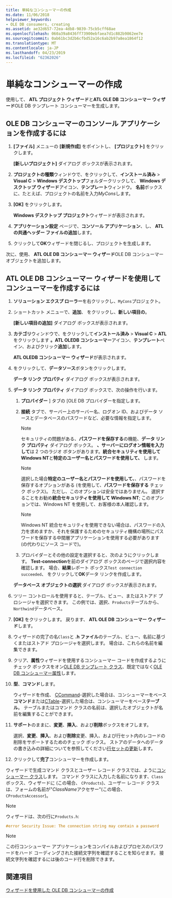 ```yaml
---
title: 単純なコンシューマーの作成
ms.date: 11/06/2018
helpviewer_keywords:
- OLE DB consumers, creating
ms.assetid: ae32d657-72ea-4db8-9839-75cb5cff68ae
ms.openlocfilehash: 060a39a8436ff73900ebfaea7d1c882b9862ee7e
ms.sourcegitcommit: 0ab61bc3d2b6cfbd52a16c6ab2b97a8ea1864f12
ms.translationtype: MT
ms.contentlocale: ja-JP
ms.lasthandoff: 04/23/2019
ms.locfileid: "62362026"
---
```

# <a name="creating-a-simple-consumer"></a>単純なコンシューマーの作成

使用して、 **ATL プロジェクト ウィザード**と**ATL OLE DB コンシューマー ウィザード**OLE DB テンプレート コンシューマーを生成します。

## <a name="to-create-a-console-application-for-an-ole-db-consumer"></a>OLE DB コンシューマーのコンソール アプリケーションを作成するには

1. **[ファイル]** メニューの **[新規作成]** をポイントし、 **[プロジェクト]** をクリックします。

   **[新しいプロジェクト]** ダイアログ ボックスが表示されます。

1. **プロジェクトの種類**ウィンドウで、をクリックして、**インストール済み** > **Visual C** > **Windows デスクトップ**フォルダークリックして、 **Windows デスクトップ ウィザード**アイコン、**テンプレート**ウィンドウ。 **名前**ボックスに、たとえば、プロジェクトの名前を入力*MyCons*します。

1. **[OK]** をクリックします。

   **Windows デスクトップ プロジェクト**ウィザードが表示されます。

1. **アプリケーション設定** ページで、**コンソール アプリケーション**、し、 **ATL の共通ヘッダー ファイルの追加**します。

1. クリックして**OK**ウィザードを閉じるし、プロジェクトを生成します。

次に、使用、 **ATL OLE DB コンシューマー ウィザード**OLE DB コンシューマー オブジェクトを追加します。

## <a name="to-create-a-consumer-with-the-atl-ole-db-consumer-wizard"></a>ATL OLE DB コンシューマー ウィザードを使用してコンシューマーを作成するには

1. **ソリューション エクスプ ローラー**を右クリックし、`MyCons`プロジェクト。

1. ショートカット メニューで、**追加**、 をクリックし、**新しい項目の**。

   **[新しい項目の追加]** ダイアログ ボックスが表示されます。

1. **カテゴリ**ウィンドウで、をクリックして**インストール済み** > **Visual C** > **ATL**をクリックします **。ATL OLEDB コンシューマー**アイコン、**テンプレート**ペイン、およびクリック**追加**します。

   **ATL OLEDB コンシューマー ウィザード**が表示されます。

1. をクリックして、**データソース**ボタンをクリックします。

   **データ リンク プロパティ** ダイアログ ボックスが表示されます。

1. **データ リンク プロパティ** ダイアログ ボックスで、次の操作を行います。

   1. **プロバイダー** ] タブの [OLE DB プロバイダーを指定します。

   1. **接続** タブで、サーバー上のサーバー名、ログオン ID、およびデータ ソースとデータベースのパスワードなど、必要な情報を指定します。

      > [!NOTE]
      > セキュリティの問題がある、**パスワードを保存する**の機能、**データ リンク プロパティ** ダイアログ ボックス。 **、サーバーにログオン情報を入力して**は 2 つのラジオ ボタンがあります。**統合セキュリティを使用して Windows NT**と**特定のユーザー名とパスワードを使用して、** します。

      > [!NOTE]
      > 選択した場合**特定のユーザー名とパスワードを使用して、**、パスワードを保存するオプションがある (を使用して、**パスワードを保存する** チェック ボックス)。 ただし、このオプションは安全ではありません。 選択することをお勧め**統合セキュリティを使用して Windows NT**; このオプションでは、Windows NT を使用して、お客様の本人確認します。

      > [!NOTE]
      > Windows NT 統合セキュリティを使用できない場合は、パスワードの入力を求めますか、それを保護するためのセキュリティ機構の場所にパスワードを保存する中間層アプリケーションを使用する必要があります (の代わりにソース コードで)。

   1. プロバイダーとその他の設定を選択すると、次のようにクリックします。 **Test-connection**を前のダイアログ ボックスのページで選択内容を確認します。 場合、**結果**レポート ボックス`Test connection succeeded`、 をクリックして**OK**データ リンクを作成します。

   **データベース オブジェクトの選択** ダイアログ ボックスが表示されます。

1. ツリー コントロールを使用すると、テーブル、ビュー、またはストアド プロシージャを選択できます。 この例では、選択、`Products`テーブルから、`Northwind`データベース。

1. **[OK]** をクリックします。 戻ります、 **ATL OLE DB コンシューマー ウィザード**します。

1. ウィザードの完了の名`Class`と **.h ファイル**のテーブル、ビュー、名前に基づくまたはストアド プロシージャを選択します。 場合は、これらの名前を編集できます。

1. クリア、**属性**ウィザードを使用するコンシューマー コードを作成するようにチェック ボックスをオン[OLE DB テンプレート クラス](../../data/oledb/ole-db-consumer-templates-reference.md)、既定ではなく[OLE DB コンシューマー属性](../../windows/ole-db-consumer-attributes.md)します。

1. **型**、**コマンド**します。

   ウィザードを作成、 [CCommand](../../data/oledb/ccommand-class.md)-選択した場合は、コンシューマーをベース**コマンド**または[CTable](../../data/oledb/ctable-class.md)-選択した場合は、コンシューマーをベース**テーブル**。 テーブルまたはコマンド クラスの名前は、選択したオブジェクトが名前を編集することができます。

1. **サポート**のままに、**変更**、**挿入**、および**削除**ボックスをオフします。

   選択、**変更**、**挿入**、および**削除**変更、挿入、および行セット内のレコードの削除をサポートするためのチェック ボックス。 ストアのデータへのデータの書き込みの詳細についてを参照してください[行セットの更新](../../data/oledb/updating-rowsets.md)します。

1. クリックして**完了**コンシューマーを作成します。

ウィザードで生成コマンド クラスとユーザー レコード クラスでは、ように[コンシューマー クラス](../../data/oledb/consumer-wizard-generated-classes.md)します。 コマンド クラスに入力した名前になります、`Class`ボックス、ウィザードに (この場合、 `CProducts`)、ユーザー レコード クラスは、フォームの名前が"*ClassName*アクセサー"(この場合、 `CProductsAccessor`)。

> [!NOTE]
> ウィザードは、次の行に`Products.h`:

```cpp
#error Security Issue: The connection string may contain a password
```

> [!NOTE]
> この行コンシューマー アプリケーションをコンパイルおよびプロセスのパスワードをハード コーディングされた接続文字列を確認することを知らせます。 接続文字列を確認するには後のコード行を削除できます。

## <a name="see-also"></a>関連項目

[ウィザードを使用した OLE DB コンシューマーの作成](../../data/oledb/creating-an-ole-db-consumer-using-a-wizard.md)
